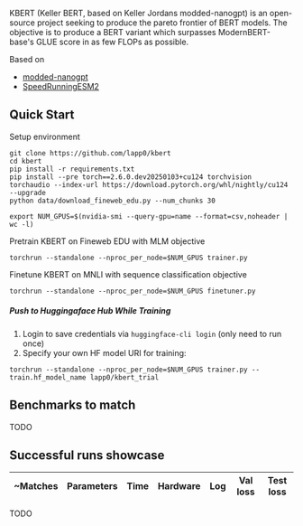 KBERT (Keller BERT, based on Keller Jordans modded-nanogpt) is an open-source project seeking to produce the pareto frontier of BERT models. The objective is to produce a BERT variant which surpasses ModernBERT-base's GLUE score in as few FLOPs as possible.

Based on
- [modded-nanogpt](https://github.com/KellerJordan/modded-nanogpt)
- [SpeedRunningESM2](https://github.com/Synthyra/SpeedRunningESM2)

## Quick Start

Setup environment

```
git clone https://github.com/lapp0/kbert
cd kbert
pip install -r requirements.txt
pip install --pre torch==2.6.0.dev20250103+cu124 torchvision torchaudio --index-url https://download.pytorch.org/whl/nightly/cu124 --upgrade
python data/download_fineweb_edu.py --num_chunks 30
```

```
export NUM_GPUS=$(nvidia-smi --query-gpu=name --format=csv,noheader | wc -l)
```

Pretrain KBERT on Fineweb EDU with MLM objective
```
torchrun --standalone --nproc_per_node=$NUM_GPUS trainer.py
```

Finetune KBERT on MNLI with sequence classification objective
```
torchrun --standalone --nproc_per_node=$NUM_GPUS finetuner.py
```


##### Push to Huggingaface Hub While Training

1) Login to save credentials via `huggingface-cli login` (only need to run once)
2) Specify your own HF model URI for training:
```
torchrun --standalone --nproc_per_node=$NUM_GPUS trainer.py --train.hf_model_name lapp0/kbert_trial
```


## Benchmarks to match
TODO

## Successful runs showcase

|~Matches |Parameters|Time      |Hardware |Log | Val loss | Test loss |
|--------|----------|----------|---------|----|-----------|-----------|
TODO
